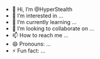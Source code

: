 - 👋 Hi, I’m @HyperStealth
- 👀 I’m interested in ...
- 🌱 I’m currently learning ...
- 💞️ I’m looking to collaborate on ...
- 📫 How to reach me ...
- 😄 Pronouns: ...
- ⚡ Fun fact: ...

<!---
HyperStealth/HyperStealth is a ✨ special ✨ repository because its `README.md` (this file) appears on your GitHub profile.
You can click the Preview link to take a look at your changes.
--->
